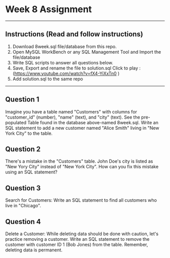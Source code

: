 # Week 8 Assignment 

__________________________________________________________________________________________________
## Instructions (Read and follow instructions)

1. Download 8week.sql file/database from this repo.
2. Open MySQL WorkBench or any SQL Management Tool and Import the file/database 
3. Write SQL scripts to answer all questions below. 
4. Save, Export and rename the file to solution.sql Click to play : (https://www.youtube.com/watch?v=fX4-YiXxTn0 )
5. Add solution.sql to the same repo
__________________________________________________________________________________________________
## Question 1
Imagine you have a table named "Customers" with columns for "customer_id" (number), "name" (text), and "city" (text). See the pre-populated Table found in the database above-named 8week.sql.
Write an SQL statement to add a new customer named "Alice Smith" living in "New York City" to the table.

## Question 2
There's a mistake in the "Customers" table.  John Doe's city is listed as "New Yory City" instead of "New York City". How can you fix this mistake using an SQL statement?

## Question 3
Search for Customers: 
Write an SQL statement to find all customers who live in "Chicago".

## Question 4
Delete a Customer: 
While deleting data should be done with caution, let's practice removing a customer. Write an SQL statement to remove the customer with customer ID 1 (Bob Jones) from the table. Remember, deleting data is permanent.
